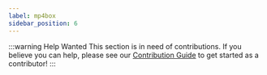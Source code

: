 ```yaml
---
label: mp4box
sidebar_position: 6
---
```


:::warning Help Wanted
This section is in need of contributions. If you believe you can help, please see our [Contribution Guide](../docs/contribution-guide.md) to get started as a contributor!
:::